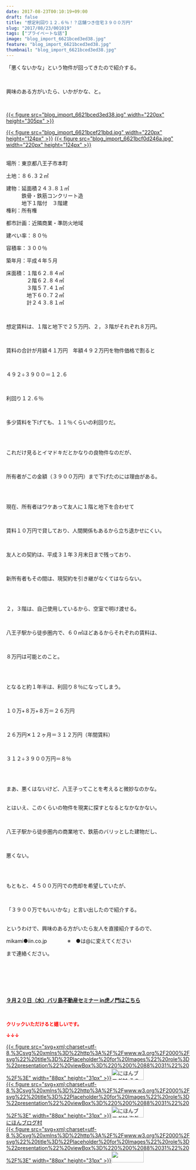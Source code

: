 ```yaml
---
date: 2017-08-23T00:10:19+09:00
draft: false
title: "想定利回り１２.６％！？店舗つき住宅３９００万円"
slug: "2017/08/23/001019"
tags: ["プライベートな話"]
image: "blog_import_6621bced3ed38.jpg"
feature: "blog_import_6621bced3ed38.jpg"
thumbnail: "blog_import_6621bced3ed38.jpg"
---
```

<p>「悪くないかな」という物件が回ってきたので紹介する。</p><p> </p><p>興味のある方がいたら、いかがかな、と。</p><p> </p><p><a href="blog_import_6621bced3ed38.jpg">{{< figure src="blog_import_6621bced3ed38.jpg" width="220px" height="305px" >}}</a></p><p><a href="blog_import_6621bcef21bbd.jpg">{{< figure src="blog_import_6621bcef21bbd.jpg" width="220px" height="124px" >}}</a> <a href="blog_import_6621bcf0d246a.jpg">{{< figure src="blog_import_6621bcf0d246a.jpg" width="220px" height="124px" >}}</a></p><p><br/>場所：東京都八王子市本町</p><p>土地：８６.３２㎡</p><p>建物：延面積２４３.８１㎡<br/>　　　鉄骨・鉄筋コンクリート造<br/>　　　地下１階付　３階建　　　<br/>権利：所有権</p><p>都市計画：近隣商業・準防火地域</p><p>建ぺい率：８０％</p><p>容積率：３００％</p><p>築年月：平成４年５月</p><p>床面積：１階６２.８４㎡<br/>　　　　２階６２.８４㎡<br/>　　　　３階５７.４１㎡<br/>　　　　地下６０.７２㎡<br/>　　　　計２４３.８１㎡　　　　</p><p> </p><p>想定賃料は、１階と地下で２５万円、２，３階がそれぞれ８万円。</p><p> </p><p>賃料の合計が月額４１万円　年額４９２万円を物件価格で割ると</p><p> </p><p>４９２÷３９００＝１２.６　</p><p> </p><p>利回り１２.６％</p><p> </p><p>多少賃料を下げても、１１％くらいの利回りだ。</p><p> </p><p><br/>これだけ見るとイマドキだとかなりの良物件なのだが、</p><p> </p><p>所有者がこの金額（３９００万円）まで下げたのには理由がある。</p><p> </p><p><br/>現在、所有者はワケあって友人に１階と地下を合わせて</p><p> </p><p>賃料１０万円で貸しており、人間関係もあるから立ち退かせにくい。</p><p> </p><p>友人との契約は、平成３１年３月末日まで残っており、</p><p> </p><p>新所有者もその間は、現契約を引き継がなくてはならない。</p><p> </p><p><br/>２，３階は、自己使用しているから、空室で明け渡せる。</p><p> </p><p>八王子駅から徒歩圏内で、６０㎡ほどあるからそれぞれの賃料は、</p><p> </p><p>８万円は可能とのこと。</p><p> </p><p><br/>となると約１年半は、利回り８％になってしまう。</p><p> </p><p>１０万+８万+８万＝２６万円</p><p> </p><p>２６万円✕１２ヶ月＝３１２万円（年間賃料）</p><p> </p><p>３１２÷３９００万円＝８％</p><p> </p><p><br/>まあ、悪くはないけど、八王子ってことを考えると微妙なのかな。</p><p><br/>とはいえ、このくらいの物件を現実に探すとなるとなかなかない。</p><p> </p><p>八王子駅から徒歩圏内の商業地で、鉄筋のバリッとした建物だし、</p><p> </p><p>悪くない。</p><p> </p><p><br/>もともと、４５００万円での売却を希望していたが、</p><p> </p><p>「３９００万でもいいかな」と言い出したので紹介する。</p><p><br/>というわけで、興味のある方がいたら友人を直接紹介するので、</p><p>mikami●iin.co.jp　　　　※　●は@に変えてください</p><p>まで連絡ください。</p><p> </p><p> </p><p> </p><p><span style="font-weight: bold;"><span style="text-decoration: underline;"><a href="iin.co.jp" target="_blank">９月２０日（水）バリ島不動産セミナー in虎ノ門はこちら</a></span></span></p><p> </p><p><font color="#ff0000" size="2"><strong>クリックいただけると嬉しいです。</strong></font></p><p><font color="#ff0000" size="2"><strong>↓↓↓</strong></font></p><p><a href="ranking.html?p_cid=01260127" id="&amp;blogmura_banner" target="_blank">{{< figure src="svg+xml;charset=utf-8,%3Csvg%20xmlns%3D%22http%3A%2F%2Fwww.w3.org%2F2000%2Fsvg%22%20title%3D%22Placeholder%20for%20Images%22%20role%3D%22presentation%22%20viewBox%3D%220%200%2088%2031%22%20%2F%3E" width="88px" height="31px" >}}<noscript><img alt="にほんブログ村 その他生活ブログ 不動産投資へ" border="0" height="31" src="//life.blogmura.com/hudousantoushi/img/hudousantoushi88_31.gif" width="88"></noscript></a><br/><a href="ranking.html?p_cid=01260127" target="_blank">{{< figure src="svg+xml;charset=utf-8,%3Csvg%20xmlns%3D%22http%3A%2F%2Fwww.w3.org%2F2000%2Fsvg%22%20title%3D%22Placeholder%20for%20Images%22%20role%3D%22presentation%22%20viewBox%3D%220%200%2088%2031%22%20%2F%3E" width="88px" height="31px" >}}<noscript><img alt="にほんブログ村 海外生活ブログ バリ島情報へ" border="0" height="31" src="https://img-proxy.blog-video.jp/images?url=http%3A%2F%2Foverseas.blogmura.com%2Fbali%2Fimg%2Fbali88_31.gif" width="88"></noscript></a><br/><a href="ranking.html?p_cid=01260127" target="_blank">にほんブログ村</a><br/><a href="link.php?1804582" title="人気ブログランキングへ">{{< figure src="svg+xml;charset=utf-8,%3Csvg%20xmlns%3D%22http%3A%2F%2Fwww.w3.org%2F2000%2Fsvg%22%20title%3D%22Placeholder%20for%20Images%22%20role%3D%22presentation%22%20viewBox%3D%220%200%2088%2031%22%20%2F%3E" width="88px" height="31px" >}}<noscript><img border="0" height="31" src="https://blog.with2.net/img/banner/banner_22.gif" width="88"></noscript></a></p><p> </p>

